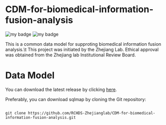 # CDM-for-biomedical-information-fusion-analysis

![my badge](https://badgen.net/badge/Release/v1.1/yellow)
![my badge](https://badgen.net/badge/Orcal/v12.2.0.1.0/blue)

This is a common data model for supproting biomedical information fusion analysis.\t
This project was initiated by the Zhejiang Lab.
Ethical approval was obtained from the Zhejiang lab Institutional Review Board.


# Data Model

You can download the latest release by clicking [here](https://github.com/RCHDS-Zhejianglab/CDM-for-biomedical-information-fusion-analysis.git).

Preferably, you can download sqlmap by cloning the Git repository:

```shell

git clone https://github.com/RCHDS-Zhejianglab/CDM-for-biomedical-information-fusion-analysis.git
```

